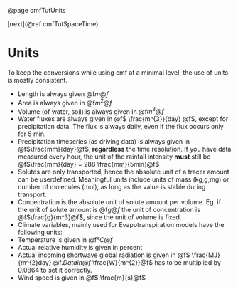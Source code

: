 @page cmfTutUnits

 [next](@ref cmfTutSpaceTime)

# Units

To keep the conversions while using cmf at a minimal level, the use of
units is mostly consistent.

  - Length is always given @f$m@f$
  - Area is always given in @f$m^2@f$
  - Volume (of water, soil) is always given in @f$m^3@f$
  - Water fluxes are always given in @f$ \frac{m^{3}}{day} @f$, except
    for precipitation data. The flux is always daily, even if the flux
    occurs only for 5 min.
  - Precipitation timeseries (as driving data) is always given in
    @f$\frac{mm}{day}@f$, **regardless** the time resolution. If you
    have data measured every hour, the unit of the rainfall intensity
    **must** still be @f$\frac{mm}{day} = 288 \frac{mm}{5min}@f$
  - Solutes are only transported, hence the absolute unit of a tracer
    amount can be userdefined. Meaningful units include units of mass
    (kg,g,mg) or number of molecules (mol), as long as the value is
    stable during transport.
  - Concentration is the absolute unit of solute amount per volume. Eg.
    if the unit of solute amount is @f$g@f$ the unit of concentration
    is @f$\frac{g}{m^3}@f$, since the unit of volume is fixed.
  - Climate variables, mainly used for Evapotranspiration models have
    the following units:
  - Temperature is given in @f$°C@f$
  - Actual relative humidity is given in percent
  - Actual incoming shortwave global radiation is given in @f$
    \frac{MJ}{m^{2}day} @f$. Data in @f$ \frac{W}{m^{2}}@f$ has to be
    multiplied by 0.0864 to set it correctly.
  - Wind speed is given in @f$ \frac{m}{s}@f$


